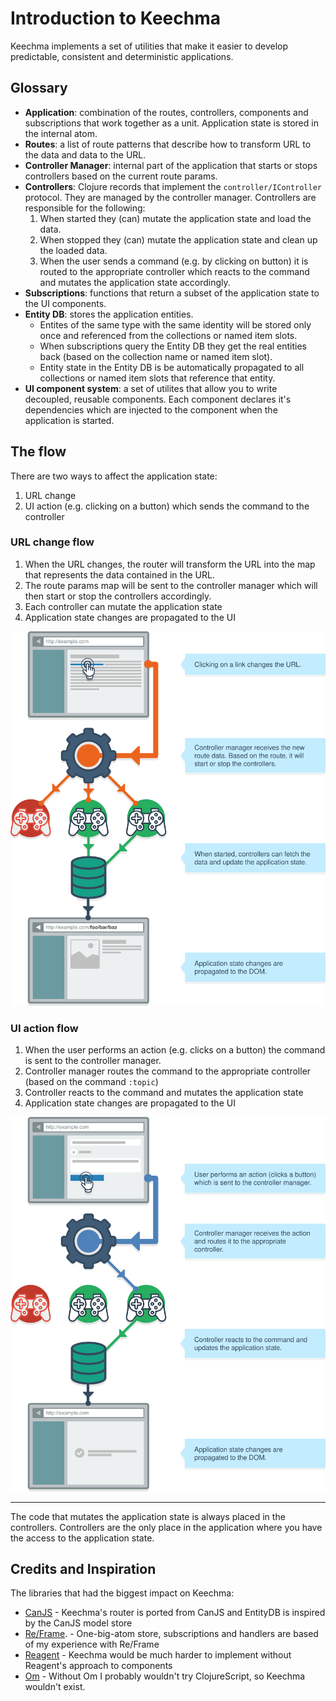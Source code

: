 # Introduction to Keechma

Keechma implements a set of utilities that make it easier to develop predictable, consistent and deterministic applications.

## Glossary

- **Application**: combination of the routes, controllers, components and subscriptions that work together as a unit. Application state is stored in the internal atom.
- **Routes**: a list of route patterns that describe how to transform URL to the data and data to the URL.
- **Controller Manager**: internal part of the application that starts or stops controllers based on the current route params.
- **Controllers**: Clojure records that implement the `controller/IController` protocol. They are managed by the controller manager. Controllers are responsible for the following:
    1. When started they (can) mutate the application state and load the data.
    2. When stopped they (can) mutate the application state and clean up the loaded data.
    3. When the user sends a command (e.g. by clicking on button) it is routed to the appropriate controller which reacts to the command and mutates the application state accordingly.
- **Subscriptions**: functions that return a subset of the application state to the UI components.
- **Entity DB**: stores the application entities.
    + Entites of the same type with the same identity will be stored only once and referenced from the collections or named item slots.
    + When subscriptions query the Entity DB they get the real entities back (based on the collection name or named item slot).
    + Entity state in the Entity DB is be automatically propagated to all collections or named item slots that reference that entity.
- **UI component system**: a set of utilites that allow you to write decoupled, reusable components. Each component declares it's dependencies which are injected to the component when the application is started.

## The flow

There are two ways to affect the application state:

1. URL change
2. UI action (e.g. clicking on a button) which sends the command to the controller

### URL change flow

1. When the URL changes, the router will transform the URL into the map that represents the data contained in the URL.
2. The route params map will be sent to the controller manager which will then start or stop the controllers accordingly. 
3. Each controller can mutate the application state
4. Application state changes are propagated to the UI

<div class="diagram diagram--narrow"><img src="route_change.svg" alt="URL change diagram" title="URL change diagram"></div>

### UI action flow

1. When the user performs an action (e.g. clicks on a button) the command is sent to the controller manager.
2. Controller manager routes the command to the appropriate controller (based on the command `:topic`)
3. Controller reacts to the command and mutates the application state
4. Application state changes are propagated to the UI

<div class="diagram diagram--narrow"><img src="command_sent.svg" alt="UI action diagram" title="UI action diagram"></div>

---

The code that mutates the application state is always placed in the controllers. Controllers are the only place in the application where you have the access to the application state.

## Credits and Inspiration

The libraries that had the biggest impact on Keechma:

- [CanJS](http://canjs.com) - Keechma's router is ported from CanJS and EntityDB is inspired by the CanJS model store
- [Re/Frame](https://github.com/Day8/re-frame). - One-big-atom store, subscriptions and handlers are based of my experience with Re/Frame
- [Reagent](https://github.com/reagent-project/reagent) - Keechma would be much harder to implement without Reagent's approach to components
- [Om](https://github.com/omcljs/om) - Without Om I probably wouldn't try ClojureScript, so Keechma wouldn't exist.

